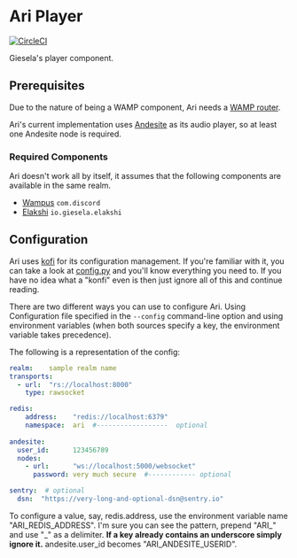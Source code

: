 # Ari Player

[![CircleCI](https://circleci.com/gh/gieseladev/ari-player.svg?style=svg)](https://circleci.com/gh/gieseladev/ari-player)

Giesela's player component.


## Prerequisites

Due to the nature of being a WAMP component, Ari needs a
[WAMP router](https://wamp-proto.org/implementations.html#routers).

Ari's current implementation uses
[Andesite](https://github.com/natanbc/andesite-node) as its audio
player, so at least one Andesite node is required.


### Required Components

Ari doesn't work all by itself, it assumes that the following components
are available in the same realm.

- [Wampus](https://github.com/gieseladev/wampus) `com.discord`
- [Elakshi](https://github.com/gieseladev/elakshi) `io.giesela.elakshi`


## Configuration

Ari uses [kofi](https://github.com/gieseladev/konfi) for its
configuration management. If you're familiar with it, you can take a
look at [config.py](ari/config.py) and you'll know everything you need
to. If you have no idea what a "konfi" even is then just ignore all of
this and continue reading.

There are two different ways you can use to configure Ari. Using
Configuration file specified in the `--config` command-line option and
using environment variables (when both sources specify a key, the
environment variable takes precedence).

The following is a representation of the config:

```yaml
realm:    sample realm name
transports:
  - url:  "rs://localhost:8000"
    type: rawsocket

redis:
    address:    "redis://localhost:6379"  
    namespace:  ari  #------------------  optional
  
andesite:
  user_id:      123456789
  nodes:
    - url:      "ws://localhost:5000/websocket"
      password: very much secure  #------------ optional

sentry:  # optional
  dsn:  "https://very-long-and-optional-dsn@sentry.io"
```

To configure a value, say, redis.address, use the environment variable
name "ARI_REDIS_ADDRESS". I'm sure you can see the pattern, prepend
"ARI_" and use "_" as a delimiter. **If a key already contains an
underscore simply ignore it.** andesite.user_id becomes
"ARI_ANDESITE_USERID".
